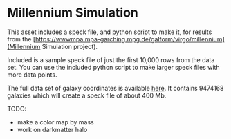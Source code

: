 # Millennium Simulation

This asset includes a speck file, and python script to make it, for results from the  [https://wwwmpa.mpa-garching.mpg.de/galform/virgo/millennium](Millennium Simulation project).

Included is a sample speck file of just the first 10,000 rows from the data set. You can use the included python script to make larger speck files with more data points.

The full data set of galaxy coordinates is available [here](https://wwwmpa.mpa-garching.mpg.de/galform/agnpaper/). It contains 9474168 galaxies which will create a speck file of about 400 Mb.

TODO:

* make a color map by mass
* work on darkmatter halo
